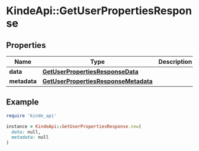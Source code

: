 # KindeApi::GetUserPropertiesResponse

## Properties

| Name | Type | Description | Notes |
| ---- | ---- | ----------- | ----- |
| **data** | [**GetUserPropertiesResponseData**](GetUserPropertiesResponseData.md) |  | [optional] |
| **metadata** | [**GetUserPropertiesResponseMetadata**](GetUserPropertiesResponseMetadata.md) |  | [optional] |

## Example

```ruby
require 'kinde_api'

instance = KindeApi::GetUserPropertiesResponse.new(
  data: null,
  metadata: null
)
```

